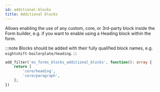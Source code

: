 ```yaml
---
id: additional-blocks
title: Additional blocks
---
```


Allows enabling the use of any custom, core, or 3rd-party block inside the Form builder, e.g. if you want to enable using a Heading block within the form.

:::note
Blocks should be added with their fully qualified block names, e.g. `eightshift-boilerplate/heading`.
:::

```php
add_filter('es_forms_blocks_additional_blocks', function(): array {
	return [
		'core/heading',
		'core/paragraph',
	];
})
